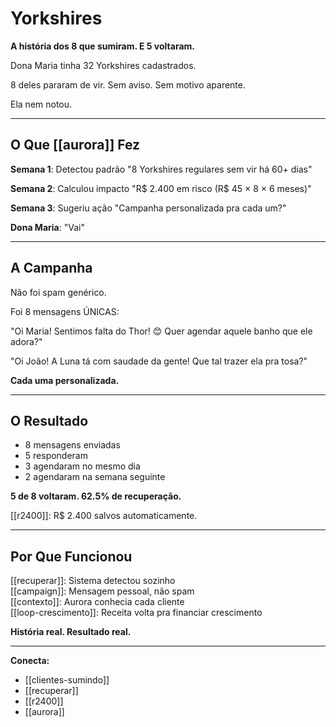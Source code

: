 # Yorkshires

**A história dos 8 que sumiram. E 5 voltaram.**

Dona Maria tinha 32 Yorkshires cadastrados.

8 deles pararam de vir. Sem aviso. Sem motivo aparente.

Ela nem notou.

---

## O Que [[aurora]] Fez

**Semana 1**: Detectou padrão
"8 Yorkshires regulares sem vir há 60+ dias"

**Semana 2**: Calculou impacto
"R$ 2.400 em risco (R$ 45 × 8 × 6 meses)"

**Semana 3**: Sugeriu ação
"Campanha personalizada pra cada um?"

**Dona Maria**: "Vai"

---

## A Campanha

Não foi spam genérico.

Foi 8 mensagens ÚNICAS:

"Oi Maria! Sentimos falta do Thor! 😊 Quer agendar aquele banho que ele adora?"

"Oi João! A Luna tá com saudade da gente! Que tal trazer ela pra tosa?"

**Cada uma personalizada.**

---

## O Resultado

- 8 mensagens enviadas
- 5 responderam
- 3 agendaram no mesmo dia
- 2 agendaram na semana seguinte

**5 de 8 voltaram. 62.5% de recuperação.**

[[r2400]]: R$ 2.400 salvos automaticamente.

---

## Por Que Funcionou

[[recuperar]]: Sistema detectou sozinho  
[[campaign]]: Mensagem pessoal, não spam  
[[contexto]]: Aurora conhecia cada cliente  
[[loop-crescimento]]: Receita volta pra financiar crescimento

**História real. Resultado real.**

---

**Conecta:**
- [[clientes-sumindo]]
- [[recuperar]]
- [[r2400]]
- [[aurora]]
